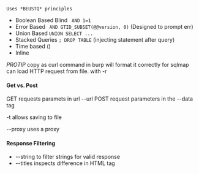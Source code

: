 	Uses *BEUSTQ* principles
- Boolean Based Blind ` AND 1=1`
- Error Based ` AND GTID_SUBSET(@@version, 0)` (Designed to prompt err)
- Union Based `UNION SELECT ...` 
- Stacked Queries `; DROP TABLE` (injecting statement after query)
- Time based ()
- Inline


*PROTIP*
copy as curl command in burp will format it correctly for sqlmap
can load HTTP request from file. with -r
#### Get vs. Post
GET requests paramets in url --url
POST request parameters in the --data tag

-t allows saving to file

--proxy uses a proxy

#### Response Filtering
- --string to filter strings for valid response
- --titles inspects difference in HTML tag <title/>
- --text-only all html tags are removed and then compares based on text recieved
- --dump saves to csv files
- --can enum database with --where (acts like query)
- --dump-all to dump all
- --schema to dump schema
- --search to search for data
- -C column, -T table 

##### ANTI-CSRF Token Bypass
Define data and use --csrf-token to point out where the csrf token is defined in data string 

##### Randomize
use --Randomize to inject a random string of numbers into a query.

--skip-waf  to bypass wireless application firewall

### File Read/Write
> --is-dba to check permissions
> --file-read to read files (Will save to local file )
> --file-write (specify file) --file-dest (specify file write destination)
> --os-shell




